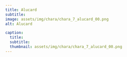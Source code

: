```yaml
---
title: Alucard
subtitle: 
image: assets/img/chara/chara_7_alucard_00.png
alt: Alucard

caption:
  title:
  subtitle: 
  thumbnail: assets/img/chara/chara_7_alucard_00.png
---
```


